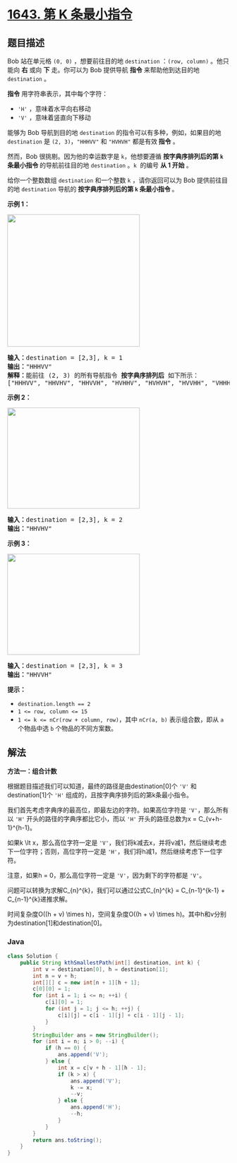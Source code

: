 # [1643. 第 K 条最小指令](https://leetcode.cn/problems/kth-smallest-instructions)

## 题目描述

<p>Bob 站在单元格 <code>(0, 0)</code> ，想要前往目的地 <code>destination</code> ：<code>(row, column)</code> 。他只能向 <strong>右</strong> 或向 <strong>下</strong> 走。你可以为 Bob 提供导航 <strong>指令</strong> 来帮助他到达目的地 <code>destination</code> 。</p>

<p><strong>指令</strong> 用字符串表示，其中每个字符：</p>

<ul>
	<li><code>'H'</code> ，意味着水平向右移动</li>
	<li><code>'V'</code> ，意味着竖直向下移动</li>
</ul>

<p>能够为 Bob 导航到目的地 <code>destination</code> 的指令可以有多种，例如，如果目的地 <code>destination</code> 是 <code>(2, 3)</code>，<code>"HHHVV"</code> 和 <code>"HVHVH"</code> 都是有效<strong> 指令</strong> 。</p>

<ul>
</ul>

<p>然而，Bob 很挑剔。因为他的幸运数字是 <code>k</code>，他想要遵循 <strong>按字典序排列后的第 <code>k</code> 条最小指令 </strong>的导航前往目的地 <code>destination</code> 。<code>k</code>  的编号 <strong>从 1 开始</strong> 。</p>

<p>给你一个整数数组 <code>destination</code> 和一个整数 <code>k</code> ，请你返回可以为<em> </em>Bob<em> </em>提供前往目的地 <code>destination</code> 导航的<strong> 按字典序排列后的第 <code>k</code> 条最小指令 </strong>。</p>



<p><strong>示例 1：</strong></p>

<p><img alt="" src="https://gcore.jsdelivr.net/gh/doocs/leetcode@main/solution/1600-1699/1643.Kth%20Smallest%20Instructions/images/ex1.png" style="width: 300px;" /></p>

<pre>
<strong>输入：</strong>destination = [2,3], k = 1
<strong>输出：</strong>"HHHVV"
<strong>解释：</strong>能前往 (2, 3) 的所有导航指令 <strong>按字典序排列后</strong> 如下所示：
["HHHVV", "HHVHV", "HHVVH", "HVHHV", "HVHVH", "HVVHH", "VHHHV", "VHHVH", "VHVHH", "VVHHH"].
</pre>

<p><strong>示例 2：</strong></p>

<p><strong><img alt="" src="https://gcore.jsdelivr.net/gh/doocs/leetcode@main/solution/1600-1699/1643.Kth%20Smallest%20Instructions/images/ex2.png" style="width: 300px; height: 229px;" /></strong></p>

<pre>
<strong>输入：</strong>destination = [2,3], k = 2
<strong>输出：</strong>"HHVHV"
</pre>

<p><strong>示例 3：</strong></p>

<p><strong><img alt="" src="https://gcore.jsdelivr.net/gh/doocs/leetcode@main/solution/1600-1699/1643.Kth%20Smallest%20Instructions/images/ex3.png" style="width: 300px; height: 229px;" /></strong></p>

<pre>
<strong>输入：</strong>destination = [2,3], k = 3
<strong>输出：</strong>"HHVVH"
</pre>



<p><strong>提示：</strong></p>

<ul>
	<li><code>destination.length == 2</code></li>
	<li><code>1 <= row, column <= 15</code></li>
	<li><code>1 <= k <= nCr(row + column, row)</code>，其中 <code>nCr(a, b)</code> 表示组合数，即从 <code>a</code> 个物品中选 <code>b</code> 个物品的不同方案数。</li>
</ul>

## 解法

**方法一：组合计数**

根据题目描述我们可以知道，最终的路径是由destination[0]个 `'V'` 和destination[1]个 `'H'` 组成的，且按字典序排列后的第k条最小指令。

我们首先考虑字典序的最高位，即最左边的字符。如果高位字符是 `'V'`，那么所有以 `'H'` 开头的路径的字典序都比它小，而以 `'H'` 开头的路径总数为x = C_{v+h-1}^{h-1}。

如果k \lt x，那么高位字符一定是 `'V'`，我们将k减去x，并将v减1，然后继续考虑下一位字符；否则，高位字符一定是 `'H'`，我们将h减1，然后继续考虑下一位字符。

注意，如果h = 0，那么高位字符一定是 `'V'`，因为剩下的字符都是 `'V'`。

问题可以转换为求解C_{n}^{k}，我们可以通过公式C_{n}^{k} = C_{n-1}^{k-1} + C_{n-1}^{k}递推求解。

时间复杂度O((h + v) \times h)，空间复杂度O((h + v) \times h)。其中h和v分别为destination[1]和destination[0]。

### **Java**

```java
class Solution {
    public String kthSmallestPath(int[] destination, int k) {
        int v = destination[0], h = destination[1];
        int n = v + h;
        int[][] c = new int[n + 1][h + 1];
        c[0][0] = 1;
        for (int i = 1; i <= n; ++i) {
            c[i][0] = 1;
            for (int j = 1; j <= h; ++j) {
                c[i][j] = c[i - 1][j] + c[i - 1][j - 1];
            }
        }
        StringBuilder ans = new StringBuilder();
        for (int i = n; i > 0; --i) {
            if (h == 0) {
                ans.append('V');
            } else {
                int x = c[v + h - 1][h - 1];
                if (k > x) {
                    ans.append('V');
                    k -= x;
                    --v;
                } else {
                    ans.append('H');
                    --h;
                }
            }
        }
        return ans.toString();
    }
}
```
